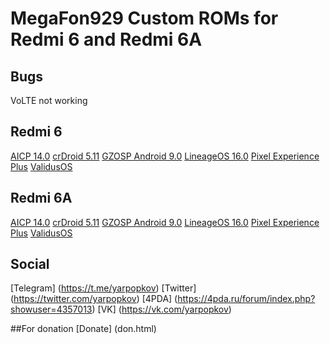 # MegaFon929 Custom ROMs for Redmi 6 and Redmi 6A

## Bugs
VoLTE not working

## Redmi 6
[AICP 14.0](https://mega.nz/file/NygF0ISY#aBWRByKkqsHAw-WzPxFiJinfTOvlfR95LraDRvJgD5c)
[crDroid 5.11](https://mega.nz/file/QyBgTayZ#ho5L1aDQhniqmVCk7CLuUuD1gtzeEP1AWhiJ7pqvQ9A)
[GZOSP Android 9.0](https://mega.nz/file/xrQiRKgK#CE07f50D9zJKOytj7KXLwAPwdERq57CAwSQue7mWsfo)
[LineageOS 16.0](https://mega.nz/file/szBliQ6I#6nCj_9H8iIoY_jLUzcv8ULJ-TcB2CReYJvVx9vG1XNc)
[Pixel Experience Plus](https://mega.nz/file/A7IWDajK#NuGy9M-qVh4qsPe13J7fiHPlMqSG3ar4YRduBMbzYfU)
[ValidusOS](https://mega.nz/file/dnIRTSDD#LbgVHw98ZmiediyQJhVdmnMN9iCOuG187PEZ33dc3LE)

## Redmi 6A 
[AICP 14.0](https://mega.nz/file/5y5XhYZI#SwyeHzg-OJ3OGjt8WYapSIyBwSjntwfQr5f0ZdzBkwc)
[crDroid 5.11](https://mega.nz/file/hiQClCaJ#ZqHhNA2dyGJMsGXrAdiabxQTFYYkBboxKlgUbuUmOUw)
[GZOSP Android 9.0](https://mega.nz/file/s7h3hLaL#bx9XucbQZO3m3N9HTIKtal2chO8yxOBwj1v_FBlecN0)
[LineageOS 16.0](https://mega.nz/file/gvATAAiQ#JIBfjjjttoO9XIfaFTzWNyEPfbOcKbSrf6U5JZE0Pcw)
[Pixel Experience Plus](https://mega.nz/file/c6wzECwb#ZLTSWH2iyizywUREBxHkMrXfw38sQHZ01apSX5l9Byc)
[ValidusOS](https://mega.nz/file/J7Z1napD#M4MOj85qqPS3gb8DbI8I5xo_l0wjQIJfVyvNYF6SXqs)

## Social
[Telegram] (https://t.me/yarpopkov)
[Twitter] (https://twitter.com/yarpopkov)
[4PDA] (https://4pda.ru/forum/index.php?showuser=4357013)
[VK] (https://vk.com/yarpopkov)

##For donation
[Donate] (don.html) 
